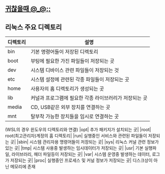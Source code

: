 ## [귀찮을때 @_@;;](https://velog.io/@mooh2jj/%EC%9E%90%EB%B0%94%EA%B0%9C%EB%B0%9C%EC%9E%90%EA%B0%80-%EB%A7%8E%EC%9D%B4-%EC%93%B0%EB%8A%94-%EB%A6%AC%EB%88%85%EC%8A%A4-%EB%AA%85%EB%A0%B9%EC%96%B4)

## 리눅스 주요 디렉토리


| 디렉토리 | 설명| 
| --- | --- | 
|bin|	기본 명령어들이 저장된 디렉토리|
|boot|	부팅에 필요한 가진 파일들이 저장되는 곳|
|dev|	시스템 디바이스 관련 파일들이 저장되는 것|
|etc|	시스템 설정에 관련된 각종 파일들이 저장되는 곳|
|home|	사용자의 홈 디렉토리가 생성되는 곳|
|lib|	커널과 프로그램에 필요한 각종 라이브러리가 저장되는 곳|
|media|	CD, USB같은 외부 장치를 연결하는 곳|
|mnt|	탈부착 가능한 장치들을 임시로 연결하는 곳|
(WSL의 경우 윈도우의 디렉토리와 연결)
|opt|	추가 패키지가 설치되는 곳|
|root|	root(최고관리자)계정의 홈 디렉토리|
|run|	실행중인 서비스와 관련된 파일들이 저장되는 곳|
|sbin|	시스템 관리자용 명령어들이 저장되는 곳|
|sys|	리눅스 커널 관련 정보가 있는 곳|
|tmp|	시스템 사용중 발생하는 임시데이터가 저장되는 곳|
|usr|	기본 실행파일, 라이브러리, 헤더 파일등이 저장되는 곳|
|var|	시스템 운영중 발생하는 데이터, 로그가 저장되는 곳|
|proc|	실행중인 프로세스 및 커널 정보가 저장되는 곳|
디스크상이 아닌 메모리에 존재
